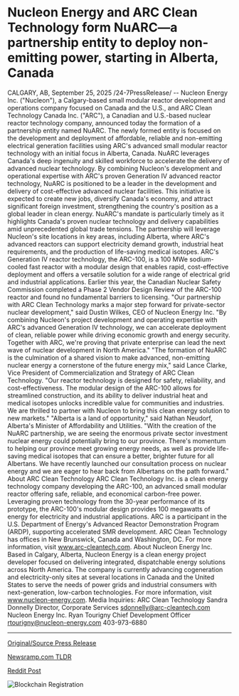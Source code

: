 # Nucleon Energy and ARC Clean Technology form NuARC—a partnership entity to deploy non-emitting power, starting in Alberta, Canada

CALGARY, AB, September 25, 2025 /24-7PressRelease/ -- Nucleon Energy Inc. ("Nucleon"), a Calgary-based small modular reactor development and operations company focused on Canada and the U.S., and ARC Clean Technology Canada Inc. ("ARC"), a Canadian and U.S.-based nuclear reactor technology company, announced today the formation of a partnership entity named NuARC. The newly formed entity is focused on the development and deployment of affordable, reliable and non-emitting electrical generation facilities using ARC's advanced small modular reactor technology with an initial focus in Alberta, Canada.  NuARC leverages Canada's deep ingenuity and skilled workforce to accelerate the delivery of advanced nuclear technology. By combining Nucleon's development and operational expertise with ARC's proven Generation IV advanced reactor technology, NuARC is positioned to be a leader in the development and delivery of cost-effective advanced nuclear facilities. This initiative is expected to create new jobs, diversify Canada's economy, and attract significant foreign investment, strengthening the country's position as a global leader in clean energy.  NuARC's mandate is particularly timely as it highlights Canada's proven nuclear technology and delivery capabilities amid unprecedented global trade tensions. The partnership will leverage Nucleon's site locations in key areas, including Alberta, where ARC's advanced reactors can support electricity demand growth, industrial heat requirements, and the production of life-saving medical isotopes.  ARC's Generation IV reactor technology, the ARC-100, is a 100 MWe sodium-cooled fast reactor with a modular design that enables rapid, cost-effective deployment and offers a versatile solution for a wide range of electrical grid and industrial applications. Earlier this year, the Canadian Nuclear Safety Commission completed a Phase 2 Vendor Design Review of the ARC-100 reactor and found no fundamental barriers to licensing.  "Our partnership with ARC Clean Technology marks a major step forward for private-sector nuclear development," said Dustin Wilkes, CEO of Nucleon Energy Inc. "By combining Nucleon's project development and operating expertise with ARC's advanced Generation IV technology, we can accelerate deployment of clean, reliable power while driving economic growth and energy security. Together with ARC, we're proving that private enterprise can lead the next wave of nuclear development in North America."  "The formation of NuARC is the culmination of a shared vision to make advanced, non-emitting nuclear energy a cornerstone of the future energy mix," said Lance Clarke, Vice President of Commercialization and Strategy of ARC Clean Technology. "Our reactor technology is designed for safety, reliability, and cost-effectiveness. The modular design of the ARC-100 allows for streamlined construction, and its ability to deliver industrial heat and medical isotopes unlocks incredible value for communities and industries. We are thrilled to partner with Nucleon to bring this clean energy solution to new markets."  "Alberta is a land of opportunity," said Nathan Neudorf, Alberta's Minister of Affordability and Utilities. "With the creation of the NuARC partnership, we are seeing the enormous private sector investment nuclear energy could potentially bring to our province. There's momentum to helping our province meet growing energy needs, as well as provide life-saving medical isotopes that can ensure a better, brighter future for all Albertans. We have recently launched our consultation process on nuclear energy and we are eager to hear back from Albertans on the path forward."  About ARC Clean Technology  ARC Clean Technology Inc. is a clean energy technology company developing the ARC-100, an advanced small modular reactor offering safe, reliable, and economical carbon-free power. Leveraging proven technology from the 30-year performance of its prototype, the ARC-100's modular design provides 100 megawatts of energy for electricity and industrial applications. ARC is a participant in the U.S. Department of Energy's Advanced Reactor Demonstration Program (ARDP), supporting accelerated SMR development. ARC Clean Technology has offices in New Brunswick, Canada and Washington, DC.  For more information, visit www.arc-cleantech.com.  About Nucleon Energy Inc.  Based in Calgary, Alberta, Nucleon Energy is a clean energy project developer focused on delivering integrated, dispatchable energy solutions across North America. The company is currently advancing cogeneration and electricity-only sites at several locations in Canada and the United States to serve the needs of power grids and industrial consumers with next-generation, low-carbon technologies.  For more information, visit www.nucleon-energy.com.  Media Inquiries:  ARC Clean Technology Sandra Donnelly Director, Corporate Services sdonnelly@arc-cleantech.com   Nucleon Energy Inc. Ryan Tourigny Chief Development Officer rtourigny@nucleon-energy.com  403-973-6880 

---

[Original/Source Press Release](https://www.24-7pressrelease.com/press-release/527133/nucleon-energy-and-arc-clean-technology-form-nuarca-partnership-entity-to-deploy-non-emitting-power-starting-in-alberta-canada)
                    

[Newsramp.com TLDR](https://newsramp.com/curated-news/nuarc-partnership-launches-to-advance-small-modular-reactor-deployment-in-canada/f2f95ad10479f807ce6623636987f459) 

 



[Reddit Post](https://www.reddit.com/r/newsramp/comments/1nq09yc/nuarc_partnership_launches_to_advance_small/) 



![Blockchain Registration](https://cdn.newsramp.app/24-7PressRelease/qrcode/259/25/dune6KPT.webp)